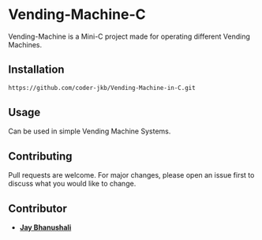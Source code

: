 # Vending-Machine-C

Vending-Machine is a Mini-C project made for operating different Vending Machines.

## Installation

```bash
https://github.com/coder-jkb/Vending-Machine-in-C.git
```
## Usage

Can be used in simple Vending Machine Systems.

## Contributing
Pull requests are welcome. For major changes, please open an issue first to discuss what you would like to change.

## Contributor
<ul>
  <li>
<a href="https://github.com/coder-jkb"><b>Jay Bhanushali</b></a>
  </li>
</ul>
